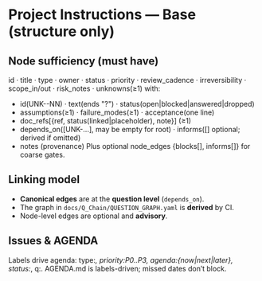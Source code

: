 # Project Instructions — Base (structure only)

## Node sufficiency (must have)
id · title · type · owner · status · priority · review_cadence · irreversibility ·
scope_in/out · risk_notes · unknowns(≥1) with:
- id(UNK-<NODE>-NN) · text(ends "?") · status(open|blocked|answered|dropped)
- assumptions(≥1) · failure_modes(≥1) · acceptance(one line)
- doc_refs[{ref, status(linked|placeholder), note}] (≥1)
- depends_on([UNK-...], may be empty for root) · informs([] optional; derived if omitted)
- notes (provenance)
Plus optional node_edges {blocks[], informs[]} for coarse gates.

## Linking model
- **Canonical edges** are at the **question level** (`depends_on`).
- The graph in `docs/Q_Chain/QUESTION_GRAPH.yaml` is **derived** by CI.
- Node-level edges are optional and **advisory**.

## Issues & AGENDA
Labels drive agenda: type:*, priority:P0..P3, agenda:{now|next|later}, status:*, q:<ID>. AGENDA.md is labels-driven; missed dates don’t block.
